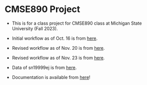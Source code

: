 # CMSE890 Project

- This is for a class project for CMSE890 class at Michigan State University (Fall 2023).

- Initial workflow as of Oct. 16 is from [here](workflow.pdf).
- Revised workflow as of Nov. 20 is from [here](https://viewer.diagrams.net/?tags=%7B%7D&highlight=0000FF&edit=_blank&nav=1#R7ZlbU6MwFMc%2FTWd2H3SAAG0ftVXXGfc2fVAfI8SSlRImBFv89HtSwjW9oIuLD760yeHk9s8vJ4dhhGarzRXHcfCd%2BSQcWYa%2FGaH5yLJMwzHgT1qy3OKMx7lhyamvnCrDgr6QoqWyptQnScNRMBYKGjeNHosi4omGDXPO1k23RxY2R43xkmiGhYdD3XpLfRHk1kmxLGn%2FRugyKEY2DfVkhQtnZUgC7LN1zYQuRmjGGRN5abWZkVCKV%2BiSt7vc87ScGCeR6NLgt%2BP4KFvZi5fJA3uaPV%2Bu5tmJ6uUZh6la8LUP%2FdHHTGqKBQ7ZMoHimsJqLGPx4xqr1YiskAgWFsuil4U08glHI3S%2BDqggixh78sEa0ABbIFYh1EwoPrAUPP2bh9KAvacll9afqYBuiLInORCmA2U1VcIF2ezVwCyVBSQJWxHB5VJUA1fthYLRVtV1tbOFR1Db1ImyYcXSsuy3khsKSvHXqG9p8mvqEh94VFXGRcCWLMLhRWU957mY8NyAWuVzw1isZPxDhMjU4cKpYM3dyMeUAx2WFebFUu6RAytS8xeYL4k44Id2bxMnIRb0uTmP3mXXVZ%2BzdRQy7IN1DtBrm1BJbB6HuwdOrXETVEcH1bR2kOq%2BF6lIk2whcORj7kuoYMMD%2BetvtYMgyyH6DS6i43wwEW1NxCs4JKBRDDcXH546u0WdOR5aMWcHdoxXwO1TrriSJJCyxfaSP6bgI92QIgPp6xy7HRQ1%2FueV42qKnsFVkSVU3vJfHilvH2a4LCzjCqdJQnEkD3caeYKy6OuoTGyGIxbZTX2ROTSxkyPExiETyYfl1UQtPdHQvE41PW85qCKHkowyL13B2rAkcr%2BqyusNeWkfjLauIXvakdH3SzsNTVRNOxL5Z%2FL1Seb1IYbD7zWVaiadZEPFnXoiy%2FfSfuqo2nxTc5tntcovwimsifDCFsH67uqVWk%2ByWnW1rRV9jfrLYIuXzGMZrLV702ub6uzY08LWOdFVI%2FxiNBK1c2q07hXUYiVfpmpVfylsd9SCs81cLoPWD6CBs5pbLB2SA%2FO1dw5TQZx3WCFdKvoPlOtXXU%2BUV2Tf15jfQ3lJdAXxfYPhdycadSTaHpToFojIeCPRVutolBM8gnRv2I17x65CaDJuxkV0LDBua1qULTh%2BRbTukUe7I4%2FOJ4998KhnpL2FQbd7GDx42Q8WGp2OKLqfKPaAovVueedrIlkNuylqhlPTRW%2BJpz0C6XYEcvIJZB9A6p8%2FeouNb0oRbduqE3linBquNTCSk45ITj%2BRPIgkVKuPfbl79ckUXfwF).
- Revised workflow as of Nov. 23 is from [here](https://viewer.diagrams.net/?tags=%7B%7D&highlight=0000ff&edit=_blank&nav=1#R7ZphU5swGMc%2FTe%2B2F%2FMgKZS%2BdK1z3rnNu26nvoyQQs6U9NLUln36JSUUSFqLjop6vtE8f0Ig%2F%2FzykER7cDRbn3M0T36wCNMecKJ1D457AADY9%2BQvpWS54jpQKzEnkdZKYUL%2B4qKiVpckwotaRcEYFWReF0OWpjgUNQ1xzlb1alNG60%2BdoxhbwiRE1FavSSSSXA08p9S%2FYxInxZNdR1%2BZoaKyFhYJitiqIsGzHhxxxkRemq1HmCr3Cl%2Fy%2B77tubp9MY5T0eSGq99elg7Y9CaAzAf3lxfgz%2FiLbuUB0aXu8EUk2yPTTHmKBKIsXsjiisjeAGfy8wLp3oissEh2bK6KYUZJGmEOe%2FDrKiECT%2BYoVBdWkg2pJWJGZeTK4h1byprR5d1WQOF9zJX6aylkM1jrixwI15Nl%2FaqYC7ze64G7dVYyidkMC666om8ohi2rh6tyZH0tJZVBDbSGNEvxtt3SblnQjj%2FBfWC5P2arlDIUSXUs3be85rlx2p0DLrdgGBjWHfNtx1ywwzL%2FWJZBy7KJQGmEeKRIkckhUT%2BjjXdytnM5DTs30Ru8MhP7lonnWCiP5jKF8u6p6xvUAdi1Y94O7BgvgdvnXJEbFZDqjs3X5pCDU7LGxaewrXkMDEfBDkedl8x9vuXoaYpotiDqc%2FNpSoQ5mQWTP87RcrEgKFWTe5mGgrD0c%2Be4QmN%2Bw2HXuA4O4DqnTCxeLayua%2FgZdA1rYPk5SlAaKyunhG58zeZ4Qy6ZqojMlIgolQvQ7gF1fWPdM%2Bga0KFl6DWXLqhHqRnPwuVM9g2p%2Bb0fU13rGcvNNr5RfcPTpl%2F1o0FazJqKqZZ3OI1O1a5ILdcpkqk0rDtVkunICK%2BJuNFXVPlW6SeejsbrSrVxVgmuMJcTQGBeaKns3001qLSkwrKpTVS0lb8%2BjqwtmjFIsotsyUP8mDl5PYF4jMWhJbk96JVB9XaMaaFxTCWzD%2FXX3TXQ%2BglXjKRi%2F2ob9g1W8m7qu6p7PaMhaMC5bbhoKPfBamjD3bbb%2F4Giva%2FsAsXusQMNsYMf2LWBnb2hbgm7ErXbCoSHsCtJu62BdnTsYEPs%2Bh%2FYtYGdfSjRFnZPyHYt4tMpFtBYrELvuVgY2whg8nVsLOxjltayke8H1Xx04oADOenRVVlnecprmKf8dwFk39zXOi8MpH2K1UGeqmAX%2BP36ykzuog7At4lMklsk0m9I5OCDyDaItE8BW0uR3rC%2BVxgOB28xRQ4aAhm8CyCBAaRnnkAdG0j75LQlIN%2FYxjVoiN3wXWB3vDwow%2FJP%2FHn18j8l4Nk%2F).

- Data of sn19999ej is from [here](https://lweb.cfa.harvard.edu/supernova/SNarchive.html).
- Documentation is available from [here](https://ymatsumu.github.io/cmse890_project/)!

